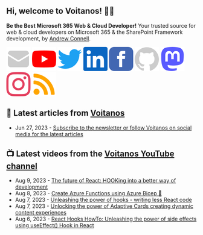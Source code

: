 ## Hi, welcome to Voitanos! 👋🏼

**Be the Best Microsoft 365 Web & Cloud Developer!** Your trusted source for web & cloud developers on Microsoft 365 & the SharePoint Framework development, by [Andrew Connell](https://www.voitanos.io/pages/about-andrew).

[![](https://raw.githubusercontent.com/Voitanos/.github/main/images/mail.svg)](https://www.youtube.com/newsletter) [![](https://raw.githubusercontent.com/Voitanos/.github/main/images/youtube.svg)](https://www.youtube.com/voitanosio) [![](https://raw.githubusercontent.com/Voitanos/.github/main/images/twitter.svg)](https://twitter.com/voitanos) [![](https://raw.githubusercontent.com/Voitanos/.github/main/images/linkedin.svg)](https://www.linkedin.com/company/voitanos-llc) [![](https://raw.githubusercontent.com/Voitanos/.github/main/images/facebook.svg)](https://www.facebook.com/voitanos) [![](https://raw.githubusercontent.com/Voitanos/.github/main/images/github.svg)](https://github.com/voitanos) <a rel="me" href="https://mastodon.world/@voitanos"><img src="https://raw.githubusercontent.com/Voitanos/.github/main/images/mastodon.svg" /></a> [![](https://raw.githubusercontent.com/Voitanos/.github/main/images/instagram.svg)](https://www.instagram.com/voitanos_llc) [![](https://raw.githubusercontent.com/Voitanos/.github/main/images/rss.svg)](https://www.voitanos.io/blog)

## 📙 Latest articles from [Voitanos](https://www.voitanos.io/blog)
<!-- VOITANOSBLOG-POST-LIST:START -->
- Jun 27, 2023 - [Subscribe to the newsletter or follow Voitanos on social media for the latest articles](https://www.voitanos.io/newsletter)<!-- VOITANOSBLOG-POST-LIST:END -->

## 📺 Latest videos from the [Voitanos YouTube channel](https://www.youtube.com/voitanosio)
<!-- VOITANOSYOUTUBE-POST-LIST:START -->
- Aug 9, 2023 - [The future of React: HOOKing into a better way of development](https://www.youtube.com/watch?v=lVybQvxTr_k)
- Aug 8, 2023 - [Create Azure Functions using Azure Bicep 💪](https://www.youtube.com/watch?v=gXGAN1fn9Fc)
- Aug 7, 2023 - [Unleashing the power of hooks - writing less React code](https://www.youtube.com/watch?v=SivMduLSYw4)
- Aug 7, 2023 - [Unlocking the power of Adaptive Cards creating dynamic content experiences](https://www.youtube.com/watch?v=auS_NcXy34U)
- Aug 6, 2023 - [React Hooks HowTo: Unleashing the power of side effects using useEffect&lpar;&rpar; Hook in React](https://www.youtube.com/watch?v=MmzQiqy4pg4)<!-- VOITANOSYOUTUBE-POST-LIST:END -->
